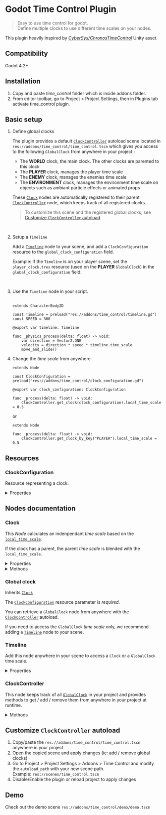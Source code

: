 # Godot Time Control Plugin

> Easy to use time control for godot.<br>
Define multiple clocks to use different time scales on your nodes.

This plugin heavily inspired by *[CyberSys/ChronosTimeControl](https://github.com/CyberSys/ChronosTimeControl)* Unity asset.

## Compatibility

Godot 4.2+


## Installation

1. Copy and paste *time_control* folder which is inside addons folder.
2. From editor toolbar, go to Project > Project Settings, then in Plugins tab activate time_control plugin.

## Basic setup

1. Define global clocks

    The plugin provides a default [`ClockController`](#clockcontroller) autoload scene located in `res://addons/time_control/time_control.tscn` which gives you access to the following `GlobalClock` from anywhere in your project :

    - The **WORLD** clock, the main clock. The other clocks are parented to this clock
    - The **PLAYER** clock, manages the player time scale
    - The **ENEMY** clock, manages the enemies time scale
    - The **ENVIRONMENT** clock, manages the environment time scale on objects such as ambiant particle effects or animated props

    These [`Clock`](#clock) nodes are automatically registered to their parent  [`ClockController`](#clockcontroller)  node, which keeps track of all registered clocks.

    > To customize this scene and the registered global clocks, see [Customize `ClockController` autoload](#customize-clockcontroller-autoload).

<br>

2. Setup a `Timeline`

    Add a [`Timeline`](#timeline) node to your scene, and add a `ClockConfiguration` resource to the `global_clock_configuration` field.
    
    Example: If the `Timeline` is on your player scene, set the `player_clock.tres` resource (used on the **PLAYER** `GlobalClock`) in the `global_clock_configuration` field.

<br>

3. Use the `Timeline` node in your script.<br><br>

    ```gdscript
    extends CharacterBody2D

    const Timeline = preload("res://addons/time_control/timeline.gd")
    const SPEED = 300

    @export var timeline: Timeline

    func _physics_process(delta: float) -> void:
        var direction = Vector2.ONE
        velocity = direction * speed * timeline.time_scale
        move_and_slide() 
    ```

4. Change the *time scale* from anywhere

    ```gdscript
    extends Node

    const ClockConfiguration = preload("res://addons/time_control/clock_configuration.gd")

    @export var clock_configuration: ClockConfiguration

    func _process(delta: float) -> void:
        ClockController.get_clock(clock_configuration).local_time_scale = 0.5
    ```

    or

    ```gdscript
    extends Node

    func _process(delta: float) -> void:
        ClockController.get_clock_by_key("PLAYER").local_time_scale = 0.5
    ```


## Resources

### ClockConfiguration

Resource representing a clock.

<details>
<summary>Properties</summary>
<br>

#### `key`: String

The clock identifier key.

</details>

## Nodes documentation

### Clock

This *Node* calculates an indenpendant *time scale* based on the [`local_time_scale`](#local_time_scale-float). 

If the clock has a parent, the parent *time scale* is blended with the `local_time_scale`.

<details>
<summary>Properties</summary>

#### `local_time_scale`: float

The current clock time scale. Set this property to modify the clock time scale.

#### `parent_clock_configuration`: ClockConfiguration

*Optional*

Assign a [`ClockConfiguration`](#clockconfiguration) resource as a parent clock

#### `parent_blend_mode`: BlendModeEnum

- `BlendModeEnum.Multiplicative`<br> 
*Default value*<br>
Multiply the current clock `time_scale` by the parent clock `time_scale`

- `BlendModeEnum.Additive`<br>
Adds the current clock `time_scale` to the parent clock `time_scale`

</details>

<details>
<summary>Methods</summary>

#### `get_time_scale()` -> **float**:

Returns the calculated time scale based on the [`local_time_scale`](#local_time_scale-float) and the parent clock *time scale*.
</details>

### Global clock

Inherits [`Clock`](#clock)

The [`ClockConfiguration`](#clockconfiguration) resource parameter is *required*.

You can retrieve a `GlobalClock` node from anywhere with the  [`ClockController`](#clockcontroller) autoload.

If you need to access the `GlobalClock` *time scale* only, we recommend adding a [`Timeline`](#timeline) node to your scene.



### Timeline

Add this node anywhere in your scene to access a `Clock` or a `GlobalClock` time scale.

<details>
<summary>Properties</summary>

#### `mode`: ModeEnum

- `ModeEnum.Global`<br> 
*Default value*<br>
The **Timeline** will target a `GlobalClock` with the `global_clock_configuration` setting. 

- `ModeEnum.Local`<br> 
*Default value*<br>
The **Timeline** will target a `Clock` node with the `local_clock` setting.

#### `time_scale`: float

Returns the target clock calculated *time scale*.

#### `local_clock`: Clock

Assign a [`Clock`](#clock) node. Works with `ModeEnum.Local`


#### `global_clock_configuration`: ClockConfiguration

Assign a global [`ClockConfiguration`](#clockconfiguration) resource. Works with `ModeEnum.Global
</details>


### ClockController

This node keeps track of all [`GlobalClock`](#global-clock) in your project and provides methods to get / add / remove them from anywhere in your project at runtime.

<details>
<summary>Methods</summary>

#### `has_clock(clock_configuration: ClockConfiguration) -> bool`<br>
Returns `true` or `false` if the [`GlobalClock`](#global-clock) matching the `clock_configuration` is registered.<br>

#### `get_clock(clock_configuration: ClockConfiguration) -> GlobalClock`<br>
Returns the registered  [`GlobalClock`](#global-clock) from the `clock_configuration`<br>

#### `add_clock(clock_configuration: ClockConfiguration) -> GlobalClock`<br>
Registers and returns the new  [`GlobalClock`](#global-clock)<br>

#### `remove_clock(clock_configuration: ClockConfiguration) -> void`<br>
Removes a  [`GlobalClock`](#global-clock)<br>

</details>

## Customize `ClockController` autoload

1. Copy/paste the `res://addons/time_control/time_control.tscn` anywhere in your project
2. Open the copied scene and apply changes (ie: add / remove global clocks)
3. Go to Project > Project Settings > Addons > Time Control and modify the `autoload_path` with your new scene path. <br>Example: `res://scenes/time_control.tscn`
4. Disable/Enable the plugin or reload project to apply changes

## Demo

Check out the demo scene `res://addons/time_control/demo/demo.tscn`